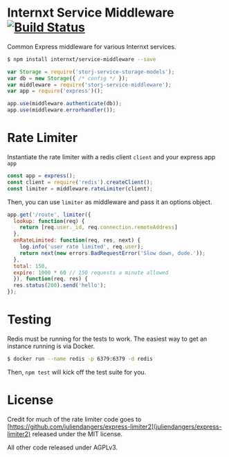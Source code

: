# Internxt Service Middleware [![Build Status](https://travis-ci.com/internxt/service-middleware.svg?branch=master)](https://travis-ci.com/internxt/service-middleware)

Common Express middleware for various Internxt services.

```bash
$ npm install internxt/service-middleware --save
```

```javascript
var Storage = require('storj-service-storage-models');
var db = new Storage({ /* config */ });
var middleware = require('storj-service-middleware');
var app = require('express')();

app.use(middleware.authenticate(db));
app.use(middleware.errorhandler());
```

# Rate Limiter

Instantiate the rate limiter with a redis client `client` and your express app `app`

```javascript
const app = express();
const client = require('redis').createClient();
const limiter = middleware.rateLimiter(client);
```

Then, you can use `limiter` as middleware and pass it an options object.

```javascript
app.get('/route', limiter({
  lookup: function(req) {
    return [req.user._id, req.connection.remoteAddress]
  },
  onRateLimited: function(req, res, next) {
    log.info('user rate limited', req.user);
    return next(new errors.BadRequestError('Slow down, dude.'));
  },
  total: 150,
  expire: 1000 * 60 // 150 requests a minute allowed
  }), function(req, res) {
  res.status(200).send('hello');
});
```

# Testing

Redis must be running for the tests to work. The easiest way to get an instance running is via Docker.

```bash
$ docker run --name redis -p 6379:6379 -d redis
```

Then, `npm test` will kick off the test suite for you.

# License

Credit for much of the rate limiter code goes to [https://github.com/juliendangers/express-limiter2](juliendangers/express-limiter2) released under the MIT license.

All other code released under AGPLv3.
